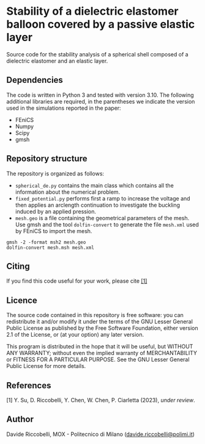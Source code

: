 # Stability of a dielectric elastomer balloon covered by a passive elastic layer
Source code for the stability analysis of a spherical shell composed of a dielectric elastomer and an elastic layer.

## Dependencies

The code is written in Python 3 and tested with version 3.10. The following additional libraries are required, in the parentheses we indicate the version used in the simulations reported in the paper:
* FEniCS
* Numpy
* Scipy
* gmsh

## Repository structure

The repository is organized as follows:
* `spherical_de.py` contains the main class which contains all the information about the numerical problem.
* `fixed_potential.py` performs first a ramp to increase the voltage and then applies an arclength continuation to investigate the buckling induced by an applied pression.
* `mesh.geo` is a file containing the geometrical parameters of the mesh. Use gmsh and the tool `dolfin-convert` to generate the file `mesh.xml` used by FEniCS to import the mesh.
```
gmsh -2 -format msh2 mesh.geo
dolfin-convert mesh.msh mesh.xml
```

## Citing

If you find this code useful for your work, please cite [[1]](#1)

## Licence

The source code contained in this repository is free software: you can redistribute it and/or modify it under the terms of the GNU Lesser General Public License as published by the Free Software Foundation, either version 2.1 of the License, or (at your option) any later version.

This program is distributed in the hope that it will be useful, but WITHOUT ANY WARRANTY; without even the implied warranty of MERCHANTABILITY or FITNESS FOR A PARTICULAR PURPOSE. See the GNU Lesser General Public License for more details.

## References
<a id="1">[1]</a>
Y. Su, D. Riccobelli, Y. Chen, W. Chen, P. Ciarletta (2023), *under review*.

## Author
Davide Riccobelli, MOX - Politecnico di Milano (<davide.riccobelli@polimi.it>)